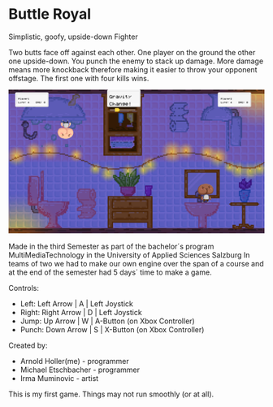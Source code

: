# Buttle Royal
Simplistic, goofy, upside-down Fighter

Two butts face off against each other. One player on the ground the other one upside-down. You punch the enemy to stack up damage. More damage means more knockback therefore making it easier to throw your opponent offstage. The first one with four kills wins. 

![Level Sample](https://github.com/vRNI/Buttle-Royal/blob/master/ButtleRoyal/assets/Map4.png)

Made in the third Semester as part of the bachelor´s program MultiMediaTechnology in the University of Applied Sciences Salzburg
In teams of two we had to make our own engine over the span of a course and at the end of the semester had 5 days´ time to make a game.


Controls:
* Left:	  Left Arrow	| A | Left Joystick
* Right:	Right Arrow | D | Left Joystick
* Jump:	  Up Arrow 	  | W | A-Button (on Xbox Controller)
* Punch:	Down Arrow	| S | X-Button (on Xbox Controller)


Created by:
* Arnold Holler(me) - programmer
* Michael Etschbacher - programmer
* Irma Muminovic - artist


This is my first game. Things may not run smoothly (or at all).
